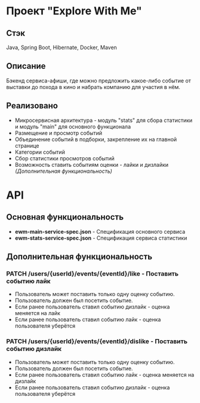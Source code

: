 # Проект "Explore With Me"

## Стэк
Java, Spring Boot, Hibernate, Docker, Maven

## Описание
Бэкенд сервиса-афиши, где можно предложить какое-либо событие от выставки до похода в кино и набрать компанию для участия в нём.

## Реализовано
* Микросервисная архитектура - модуль "stats" для сбора статистики и модуль "main" для основного функционала
* Размещение и просмотр событий
* Объединение событий в подборки, закрепление их на главной странице
* Категории событий
* Сбор статистики просмотров событий
* Возможность ставить событиям оценки - лайки и дизлайки <i>(Дополнительная функциональность)</i>
# API

## Основная функциональность
* <strong>ewm-main-service-spec.json</strong> - Спецификация основного сервиса
* <strong>ewm-stats-service-spec.json</strong> - Спецификация сервиса статистики

## Дополнительная функциональность
### PATCH /users/{userId}/events/{eventId}/like - Поставить событию лайк
* Пользователь может поставить только одну оценку событию. 
* Пользователь должен был посетить событие.
* Если ранее пользователь ставил событию дизлайк - оценка меняется на лайк
* Если ранее пользователь ставил событию лайк - оценка пользователя уберётся
### PATCH /users/{userId}/events/{eventId}/dislike - Поставить событию дизлайк
* Пользователь может поставить только одну оценку событию.
* Пользователь должен был посетить событие.
* Если ранее пользователь ставил событию лайк - оценка меняется на дизлайк 
* Если ранее пользователь ставил событию дизлайк - оценка пользователя уберётся